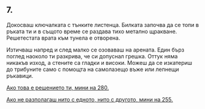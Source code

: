 ## 7.

Докосваш ключалката с тънките листенца. Билката започва да се
топи в ръката ти и в същото време се раздава тихо метално щракване.
Решетестата врата към тунела е отворена.

Изтичваш напред и след малко се озоваваш на арената. Един бърз
поглед наоколо ти разкрива, че си допуснал грешка. Оттук няма
никакъв изход, а стените са гладки и високи. Можеш да се изкатериш
до трибуните само с помощта на самолазещо въже или лепнещи
ръкавици.

[Ако това е решението ти, мини на 280.](./280)

[Ако не разполагаш нито с едното, нито с другото, мини на 255.](./255)
